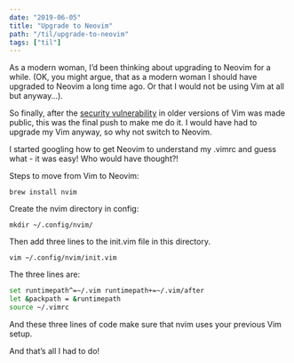 ```yaml
---
date: "2019-06-05"
title: "Upgrade to Neovim"
path: "/til/upgrade-to-neovim"
tags: ["til"]
---
```


As a modern woman, I’d been thinking about upgrading to Neovim for a while. (OK, you might argue, that as a modern woman I should have upgraded to Neovim a long time ago. Or that I  would not be using Vim at all but anyway…). 

So finally, after the [security vulnerability](https://github.com/numirias/security/blob/master/doc/2019-06-04_ace-vim-neovim.md) in older versions of Vim was made public, this was the final push to make me do it. 
I would have had to upgrade my Vim anyway, so why not switch to Neovim.

I started googling how to get Neovim to understand my .vimrc and guess what - it was easy!
Who would have thought?!

Steps to move from Vim to Neovim:

`brew install nvim`

Create the nvim directory in config:

`mkdir ~/.config/nvim/`

Then add three lines to the init.vim file in this directory.

`vim ~/.config/nvim/init.vim`

The three lines are:

```bash
set runtimepath^=~/.vim runtimepath+=~/.vim/after 
let &packpath = &runtimepath 
source ~/.vimrc
```

And these three lines of code make sure that nvim uses your previous Vim setup. 

And that’s all I had to do!
